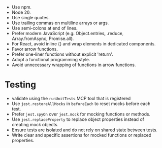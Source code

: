 <!-- - Avoid 3rd party packages. -->
- Use npm.
- Node 20.
- Use single quotes.
- Use trailing commas on multiline arrays or args.
- Use semi-colons at end of lines.
- Prefer modern JavaScript (e.g. Object.entries, .reduce, Array.fromAsync, Promise.all).
- For React, avoid inline {} and wrap elements in dedicated components.
- Favor arrow functions.
- Prefer one-liner functions without explicit 'return'.
- Adopt a functional programming style.
- Avoid unnecessary wrapping of functions in arrow functions.

# Testing
- validate using the `runUnitTests` MCP tool that is registered
- Use `jest.restoreAllMocks` in `beforeEach` to reset mocks before each test.
- Prefer `jest.spyOn` over `jest.mock` for mocking functions or methods.
- Use `jest.replaceProperty` to replace object properties instead of creating mock objects.
- Ensure tests are isolated and do not rely on shared state between tests.
- Write clear and specific assertions for mocked functions or replaced properties.
